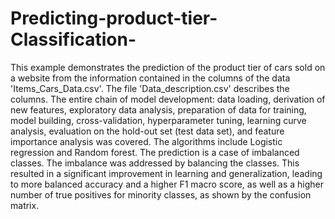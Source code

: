 # Predicting-product-tier-Classification-
This example demonstrates the prediction of the product tier of cars sold on a website from the information contained in the columns of the data 'Items_Cars_Data.csv'.  The file 'Data_description.csv' describes the columns.
The entire chain of model development: data loading, derivation of new features, exploratory data analysis, preparation of data for training, model building, cross-validation, hyperparameter tuning, learning curve analysis, evaluation on the hold-out set (test data set), and feature importance analysis was covered. 
The algorithms include Logistic regression and Random forest. 
The prediction is a case of imbalanced classes. The imbalance was addressed by balancing the classes. This resulted in a significant improvement in learning and generalization, leading to more balanced accuracy and a higher F1 macro score, as well as a higher number of true positives for minority classes, as shown by the confusion matrix.
